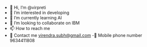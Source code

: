 - 👋 Hi, I’m @virpreti
- 👀 I’m interested in developing 
- 🌱 I’m currently learning AI
- 💞️ I’m looking to collaborate on IBM
- 📫 How to reach me 
- 💞️ Contact me virendra.subh@gmail.com 
 -💞️ Mobile phone number 9634411808

<!---
virpre/virpre is a ✨ special ✨ repository because its `README.md` (this file) appears on your GitHub profile.
You can click the Preview link to take a look at your changes.
--->
